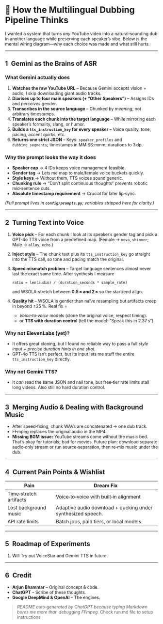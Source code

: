 # 🧩 **How the Multilingual Dubbing Pipeline Thinks**

I wanted a system that turns *any* YouTube video into a natural‑sounding dub in another language while preserving each speaker’s vibe. Below is the mental wiring diagram—why each choice was made and what still hurts.

---

## 1 Gemini as the Brains of ASR

### What Gemini actually does

1. **Watches the raw YouTube URL** – Because Gemini accepts vision + audio, I skip downloading giant audio tracks.
2. **Diarises up to four main speakers (+ “Other Speakers”)** – Assigns IDs and *perceives* gender.
3. **Transcribes in the source language** – Chunked by *meaning*, not arbitrary timestamps.
4. **Translates each chunk into the target language** – While mirroring each speaker’s formality, slang, or humor.
5. **Builds a ********************************`tts_instruction_key`******************************** for every speaker** – Voice quality, tone, pacing, accent quirks, etc.
6. **Returns one strict JSON** – Keys: `speaker_profiles` and `dubbing_segments`; timestamps in MM\:SS\:mmm; durations to 3 dp.

### Why the prompt looks the way it does

* **Speaker cap** → 4 IDs keeps voice management feasible.
* **Gender tag** → Lets me map to male/female voice buckets quickly.
* **Style keys** → Without them, TTS voices sound generic.
* **Chunking rule** → “Don’t split continuous thoughts” prevents robotic mid‑sentence cuts.
* **Absolute timestamp requirement** → Crucial for later lip‑sync.

*(Full prompt lives in ****************`config/prompts.py`****************; variables stripped here for clarity.)*

---

## 2 Turning Text into Voice

1. **Voice pick** – For each chunk I look at its speaker’s gender tag and pick a GPT‑4o TTS voice from a predefined map. (Female → `nova`, `shimmer`; Male → `alloy`, `echo`.)
2. **Inject style** – The chunk text plus its `tts_instruction_key` go straight into the TTS call, so tone and pacing match the original.
3. **Speed mismatch problem** – Target language sentences almost never last the exact same time. After synthesis I measure

   ```
   ratio = len(audio) / (duration_seconds * sample_rate)
   ```

   and WSOLA‑stretch between **0.5 × and 2 ×** so the start/end align.
4. **Quality hit** – WSOLA is gentler than naïve resampling but artifacts creep in beyond ±25 %. Real fix =

   * *Voice‑to‑voice* models (clone the original voice, respect timing).
   * or **TTS with duration control** (tell the model: “Speak this in 2.37 s”).

### Why not ElevenLabs (yet)?

* It offers great cloning, but I found no reliable way to pass a full *style input + precise duration hints in one shot.*
* GPT‑4o TTS isn’t perfect, but its  input lets me stuff the entire `tts_instruction_key` directly.

### Why not Gemini TTS?

* It *can* read the same JSON and nail tone, but free‑tier rate limits stall long videos. Also still no hard duration control.

---

## 3 Merging Audio & Dealing with Background Music

* After speed‑fixing, chunk WAVs are concatenated → one dub track.
* FFmpeg replaces the original audio in the MP4.
* **Missing BGM issue:**  YouTube  streams come without the music bed. That’s okay for tutorials; bad for movies. Future plan: download separate audio‑only stream or run source‑separation, then re‑mix music under the dub.

---

## 4 Current Pain Points & Wishlist

| Pain                   | Dream Fix                                                   |
| ---------------------- | ----------------------------------------------------------- |
| Time‑stretch artifacts | Voice‑to‑voice with built‑in alignment                      |
| Lost background music  | Adaptive audio download + ducking under synthesized speech. |
| API rate limits        | Batch jobs, paid tiers, or local models.                    |

---

## 5 Roadmap of Experiments

1. Will Try out VoiceStar and Gemini TTS in future

---

## 6 Credit

* **Arjun Bhammar** – Original concept & code.
* **ChatGPT** – Scribe of these thoughts.
* **Google DeepMind & OpenAI** – The engines.

> *README auto‑generated by ChatGPT because typing Markdown bores me more than debugging FFmpeg.*
> Check run.md file to setup instructions
